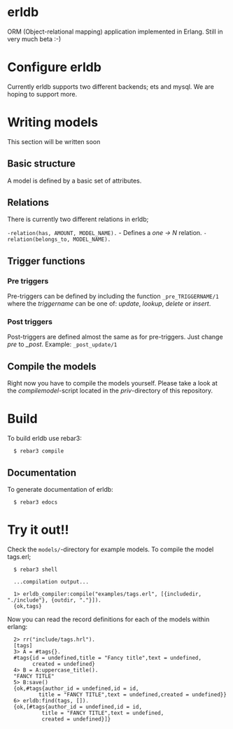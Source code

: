 # erldb

ORM (Object-relational mapping) application implemented in Erlang. Still in very much beta :-)

# Configure erldb

Currently erldb supports two different backends; ets and mysql. We are hoping to support more.

# Writing models
This section will be written soon

## Basic structure
A model is defined by a basic set of attributes.



## Relations

There is currently two different relations in erldb;

`-relation(has, AMOUNT, MODEL_NAME).` - Defines a *one -> N* relation.
`-relation(belongs_to, MODEL_NAME).`

## Trigger functions


### Pre triggers

Pre-triggers can be defined by including the function `_pre_TRIGGERNAME/1` where the *triggername* can be one of: *update*, *lookup*, *delete* or *insert*.

### Post triggers

Post-triggers are defined almost the same as for pre-triggers. Just change *_pre_* to *_post*. Example: `_post_update/1`

## Compile the models

Right now you have to compile the models yourself. Please take a look at the *compilemodel*-script located in the *priv*-directory of this repository.

# Build
To build erldb use rebar3:

```
  $ rebar3 compile
```

## Documentation
To generate documentation of erldb:

```
  $ rebar3 edocs
```

# Try it out!!

Check the ``models/``-directory for example models. To compile the model tags.erl;
```
  $ rebar3 shell

  ...compilation output...

  1> erldb_compiler:compile("examples/tags.erl", [{includedir, "./include"}, {outdir, "."}]).
  {ok,tags}
```

Now you can read the record definitions for each of the models within erlang:
```
  2> rr("include/tags.hrl").
  [tags]
  3> A = #tags{}.
  #tags{id = undefined,title = "Fancy title",text = undefined,
        created = undefined}
  4> B = A:uppercase_title().
  "FANCY TITLE"
  5> B:save()
  {ok,#tags{author_id = undefined,id = id,
          title = "FANCY TITLE",text = undefined,created = undefined}}
  6> erldb:find(tags, []).
  {ok,[#tags{author_id = undefined,id = id,
           title = "FANCY TITLE",text = undefined,
           created = undefined}]}
```
